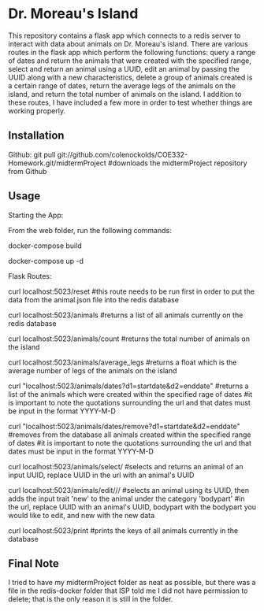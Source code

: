 # Dr. Moreau's Island

This repository contains a flask app which connects to a redis server to interact with data about animals on Dr. Moreau's island. There are various routes in the flask app which perform the following functions: query a range of dates and return the animals that were created with the specified range, select and return an animal using a UUID, edit an animal by passing the UUID along with a new characteristics, delete a group of animals created is a certain range of dates, return the average legs of the animals on the island, and return the total number of animals on the island. I addition to these routes, I have included a few more in order to test whether things are working properly.

## Installation

Github:
git pull git://github.com/colenockolds/COE332-Homework.git/midtermProject
#downloads the midtermProject repository from Github 

## Usage

Starting the App:

From the web folder, run the following commands:

docker-compose build

docker-compose up -d

Flask Routes:

curl localhost:5023/reset
#this route needs to be run first in order to put the data from the animal.json file into the redis database

curl localhost:5023/animals
#returns a list of all animals currently on the redis database

curl localhost:5023/animals/count
#returns the total number of animals on the island

curl localhost:5023/animals/average_legs
#returns a float which is the average number of legs of the animals on the island

curl "localhost:5023/animals/dates?d1=startdate&d2=enddate"
#returns a list of the animals which were created within the specified rage of dates
#it is important to note the quotations surrounding the url and that dates must be input in the format YYYY-M-D

curl "localhost:5023/animals/dates/remove?d1=startdate&d2=enddate"
#removes from the database all animals created within the specified range of dates
#it is important to note the quotations surrounding the url and that dates must be input in the format YYYY-M-D

curl localhost:5023/animals/select/<UUID>
#selects and returns an animal of an input UUID, replace UUID in the url with an animal's UUID

curl localhost:5023/animals/edit/<UUID>/<bodypart>/<new>
#selects an animal using its UUID, then adds the input trait 'new' to the animal under the category 'bodypart'
#in the url, replace UUID with an animal's UUID, bodypart with the bodypart you would like to edit, and new with the new data

curl localhost:5023/print
#prints the keys of all animals currently in the database

## Final Note
I tried to have my midtermProject folder as neat as possible, but there was a file in the redis-docker folder that ISP told me I did not have permission to delete; that is the only reason it is still in the folder.
